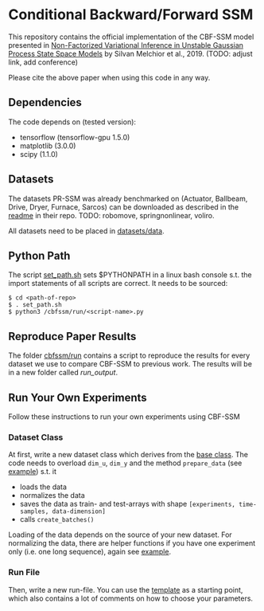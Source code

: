 # Conditional Backward/Forward SSM

This repository contains the official implementation of the CBF-SSM model presented in
[Non-Factorized Variational Inference in Unstable Gaussian Process State Space Models](https://arxiv.org/)
by Silvan Melchior et al., 2019. (TODO: adjust link, add conference)

Please cite the above paper when using this code in any way.

## Dependencies

The code depends on (tested version): 
* tensorflow (tensorflow-gpu 1.5.0)
* matplotlib (3.0.0)
* scipy (1.1.0)

## Datasets

The datasets PR-SSM was already benchmarked on (Actuator, Ballbeam, Drive, Dryer,
Furnace, Sarcos) can be downloaded as described in the
[readme](https://github.com/boschresearch/PR-SSM/tree/master/datasets/real_world_tasks)
in their repo. TODO: robomove, springnonlinear, voliro.

All datasets need to be placed in [datasets/data](datasets/data).

## Python Path

The script [set_path.sh](set_path.sh) sets $PYTHONPATH in a linux bash console s.t.
the import statements of all scripts are correct. It needs to be sourced:

```
$ cd <path-of-repo>
$ . set_path.sh
$ python3 /cbfssm/run/<script-name>.py
```

## Reproduce Paper Results

The folder [cbfssm/run](cbfssm/run) contains a script to reproduce the results for every
dataset we use to compare CBF-SSM to previous work. The results will be in a new folder
called *run_output*.

## Run Your Own Experiments

Follow these instructions to run your own experiments using CBF-SSM

### Dataset Class

At first, write a new dataset class which derives from the
[base class](cbfssm/datasets/base_ds.py). The code needs to overload `dim_u`, `dim_y` 
and the method `prepare_data` (see [example](cbfssm/datasets/dsmanager_ds.py)) s.t. it

* loads the data
* normalizes the data
* saves the data as train- and test-arrays with shape
  `[experiments, time-samples, data-dimension]`
* calls `create_batches()`

Loading of the data depends on the source of your new dataset. For normalizing the data,
there are helper functions if you have one experiment only (i.e. one long sequence),
again see [example](cbfssm/datasets/dsmanager_ds.py).

### Run File

Then, write a new run-file. You can use the [template](cbfssm/run/template.py) as a
starting point, which also contains a lot of comments on how to choose your parameters.
